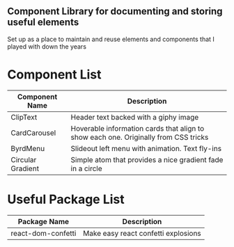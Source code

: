 ## Component Library for documenting and storing useful elements

Set up as a place to maintain and reuse elements and components that I played with down the years

# Component List

| Component Name     | Description                                                                          |
|--------------------|--------------------------------------------------------------------------------------|
| ClipText           | Header text backed with a giphy image                                                |
| CardCarousel       | Hoverable information cards that align to show each one. Originally from CSS tricks  |
| ByrdMenu           | Slideout left menu with animation. Text fly-ins                                      |
| Circular Gradient  | Simple atom that provides a nice gradient fade in a circle                           |

# Useful Package List

| Package Name          | Description                           |
|-----------------------|---------------------------------------|
| react-dom-confetti    | Make easy react confetti explosions   |
